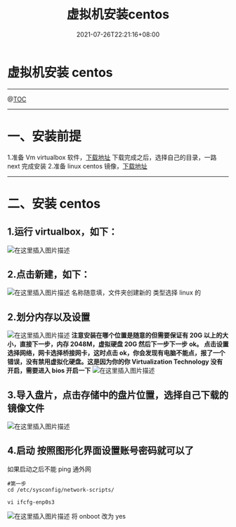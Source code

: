 ﻿---
title: "虚拟机安装centos"
date: 2021-07-26T22:21:16+08:00
draft: false
slug: "2107262213"
tags: ["centos", "虚拟机"]
series: ["编程系列"]
categories: ["运维"]
---

# 虚拟机安装 centos

---

@[TOC](文章目录)

---

# 一、安装前提

1.准备 Vm virtualbox 软件，[下载地址](https://www.virtualbox.org/)
下载完成之后，选择自己的目录，一路 next 完成安装 2.准备 linux centos 镜像，[下载地址](http://mirrors.aliyun.com/centos/7/isos/x86_64/)

---

# 二、安装 centos

## 1.运行 virtualbox，如下：

![在这里插入图片描述](https://img-blog.csdnimg.cn/d8e412b0550a48cebc9272b024e3457b.png?x-oss-process=image/watermark,type_d3F5LXplbmhlaQ,shadow_50,text_Q1NETiBAUG15eF93eWg=,size_20,color_FFFFFF,t_70,g_se,x_16)

## 2.点击新建，如下：

![在这里插入图片描述](https://img-blog.csdnimg.cn/07f2f730c18a443e866fb913b9a8cf3a.png?x-oss-process=image/watermark,type_d3F5LXplbmhlaQ,shadow_50,text_Q1NETiBAUG15eF93eWg=,size_20,color_FFFFFF,t_70,g_se,x_16)
名称随意填，文件夹创建新的 类型选择 linux 的

## 2.划分内存以及设置

![在这里插入图片描述](https://img-blog.csdnimg.cn/88fbb00c92ec44fbb0339b19ab5e4675.png?x-oss-process=image/watermark,type_d3F5LXplbmhlaQ,shadow_50,text_Q1NETiBAUG15eF93eWg=,size_16,color_FFFFFF,t_70,g_se,x_16)
**注意安装在哪个位置是随意的但需要保证有 20G 以上的大小，直接下一步，内存 2048M，虚拟硬盘 20G 然后下一步下一步 ok。
点击设置选择网络，网卡选择桥接网卡，这时点击 ok，你会发现有电脑不能点，报了一个错误，没有禁用虚拟化硬盘。这是因为你的你 Virtualization Technology 没有开启，需要进入 bios 开启一下**
![在这里插入图片描述](https://img-blog.csdnimg.cn/c3d37fb5154e4a46af1125d1013d382b.png?x-oss-process=image/watermark,type_d3F5LXplbmhlaQ,shadow_50,text_Q1NETiBAUG15eF93eWg=,size_20,color_FFFFFF,t_70,g_se,x_16)

## 3.导入盘片，点击存储中的盘片位置，选择自己下载的镜像文件

![在这里插入图片描述](https://img-blog.csdnimg.cn/c8040783870a4faea1abdd2036ebf407.png?x-oss-process=image/watermark,type_d3F5LXplbmhlaQ,shadow_50,text_Q1NETiBAUG15eF93eWg=,size_20,color_FFFFFF,t_70,g_se,x_16)

## 4.启动 按照图形化界面设置账号密码就可以了

如果启动之后不能 ping 通外网

```
#第一步
cd /etc/sysconfig/network-scripts/

vi ifcfg-enp0s3
```

![在这里插入图片描述](https://img-blog.csdnimg.cn/1a4e21d7d228457098a69a66b15c1182.png?x-oss-process=image/watermark,type_d3F5LXplbmhlaQ,shadow_50,text_Q1NETiBAUG15eF93eWg=,size_20,color_FFFFFF,t_70,g_se,x_16)
将 onboot 改为 yes
